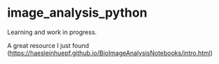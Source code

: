 # image_analysis_python

Learning and work in progress.

A great resource I just found (https://haesleinhuepf.github.io/BioImageAnalysisNotebooks/intro.html)
